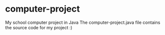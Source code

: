 # computer-project
My school computer project in Java
The computer-project.java file contains the source code for my project :)
